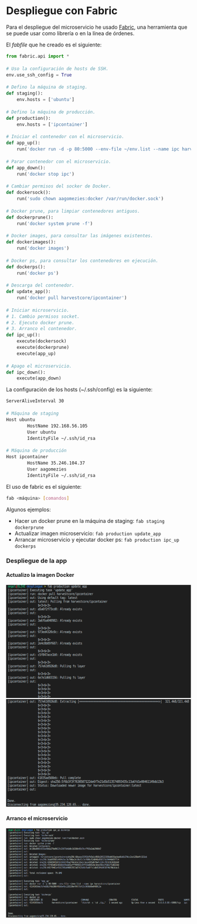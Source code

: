 # Despliegue con Fabric
Para el despliegue del microservicio he usado [Fabric](https://get.fabric.io/), una herramienta que se puede usar como librería o en la línea de órdenes.

El *fabfile* que he creado es el siguiente:
```python
from fabric.api import *

# Uso la configuración de hosts de SSH.
env.use_ssh_config = True

# Defino la máquina de staging.
def staging():
    env.hosts = ['ubuntu']

# Defino la máquina de producción.
def production():
    env.hosts = ['ipcontainer']

# Iniciar el contenedor con el microservicio.
def app_up():
    run('docker run -d -p 80:5000 --env-file ~/env.list --name ipc harvestcore/ipcontainer')

# Parar contenedor con el microservicio.
def app_down():
    run('docker stop ipc')

# Cambiar permisos del socker de Docker.
def dockersock():
    run('sudo chown aagomezies:docker /var/run/docker.sock')

# Docker prune, para limpiar contenedores antiguos.
def dockerprune():
    run('docker system prune -f')

# Docker images, para consultar las imágenes existentes.
def dockerimages():
    run('docker images')

# Docker ps, para consultar los contenedores en ejecución.
def dockerps():
    run('docker ps')

# Descarga del contenedor.
def update_app():
    run('docker pull harvestcore/ipcontainer')

# Iniciar microservicio.
# 1. Cambio permisos socket.
# 2. Ejecuto docker prune.
# 3. Arranco el contenedor.
def ipc_up():
    execute(dockersock)
    execute(dockerprune)
    execute(app_up)

# Apago el microservicio.
def ipc_down():
    execute(app_down)
```

La configuración de los hosts (~/.ssh/config) es la siguiente:
```bash
ServerAliveInterval 30

# Máquina de staging
Host ubuntu
        HostName 192.168.56.105
        User ubuntu
        IdentityFile ~/.ssh/id_rsa

# Máquina de producción
Host ipcontainer
        HostName 35.246.104.37
        User aagomezies
        IdentityFile ~/.ssh/id_rsa
```

El uso de fabric es el siguiente:
```bash
fab <máquina> [comandos]
```

Algunos ejemplos:
- Hacer un docker prune en la máquina de staging: `fab staging dockerprune`
- Actualizar imagen microservicio: `fab production update_app`
- Arrancar microservicio y ejecutar docker ps: `fab production ipc_up dockerps`

### Despliegue de la app

#### Actualizo la imagen Docker

![update1](img/update1.png)
![update2](img/update2.png)

#### Arranco el microservicio

![ipc_up](img/ipc_up.png)